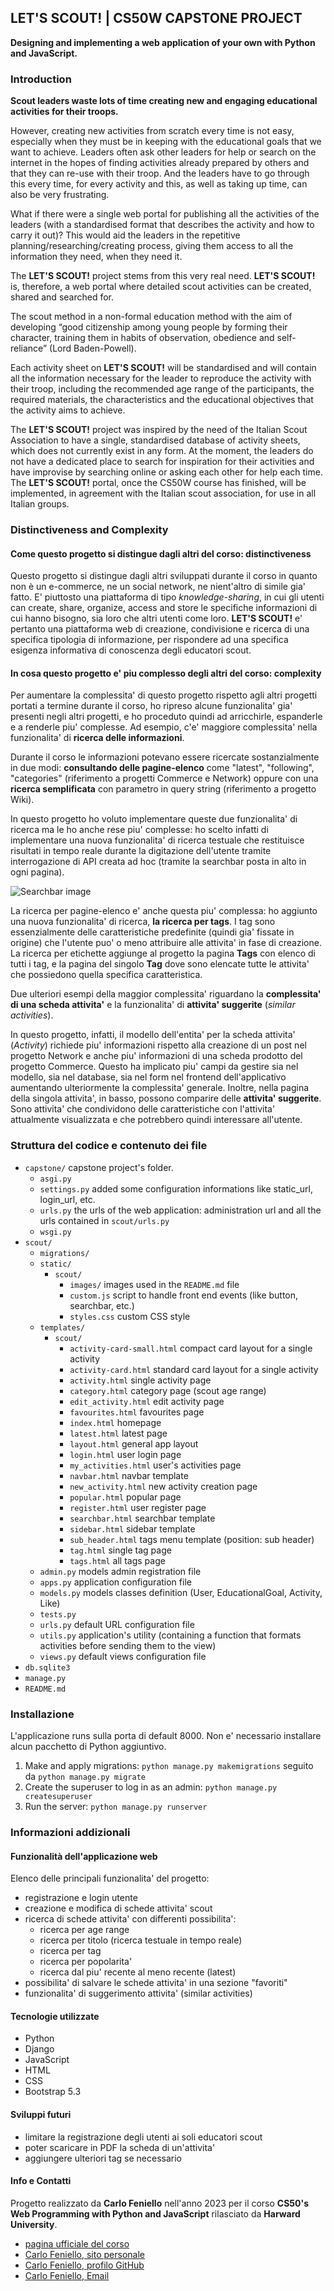 ## LET'S SCOUT! | CS50W CAPSTONE PROJECT
**Designing and implementing a web application of your own with Python and JavaScript.**

### Introduction
**Scout leaders waste lots of time creating new and engaging educational activities for their troops.**

However, creating new activities from scratch every time is not easy, especially when they must be in keeping with the educational goals that we want to achieve. Leaders often ask other leaders for help or search on the internet in the hopes of finding activities already prepared by others and that they can re-use with their troop. And the leaders have to go through this every time, for every activity and this, as well as taking up time, can also be very frustrating.

What if there were a single web portal for publishing all the activities of the leaders (with a standardised format that describes the activity and how to carry it out)? This would aid the leaders in the repetitive planning/researching/creating process, giving them access to all the information they need, when they need it.

The **LET'S SCOUT!** project stems from this very real need. **LET'S SCOUT!** is, therefore, a web portal where detailed scout activities can be created, shared and searched for.

The scout method in a non-formal education method with the aim of developing “good citizenship among young people by forming their character, training them in habits of observation, obedience and self-reliance” (Lord Baden-Powell).

Each activity sheet on **LET'S SCOUT!** will be standardised and will contain all the information necessary for the leader to reproduce the activity with their troop, including the recommended age range of the participants, the required materials, the characteristics and the educational objectives that the activity aims to achieve.

The **LET'S SCOUT!** project was inspired by the need of the Italian Scout Association to have a single, standardised database of activity sheets, which does not currently exist in any form. At the moment, the leaders do not have a dedicated place to search for inspiration for their activities and have improvise by searching online or asking each other for help each time. The **LET'S SCOUT!** portal, once the CS50W course has finished, will be implemented, in agreement with the Italian scout association, for use in all Italian groups.

### Distinctiveness and Complexity

#### Come questo progetto si distingue dagli altri del corso: distinctiveness
Questo progetto si distingue dagli altri sviluppati durante il corso in quanto non è un e-commerce, ne un social network, ne nient'altro di simile gia' fatto. E' piuttosto una piattaforma di tipo _knowledge-sharing_, in cui gli utenti can create, share, organize, access and store le specifiche informazioni di cui hanno bisogno, sia loro che altri utenti come loro. **LET'S SCOUT!** e' pertanto una piattaforma web di creazione, condivisione e ricerca di una specifica tipologia di informazione, per rispondere ad una specifica esigenza informativa di conoscenza degli educatori scout.

#### In cosa questo progetto e' piu complesso degli altri del corso: complexity
Per aumentare la complessita' di questo progetto rispetto agli altri progetti portati a termine durante il corso, ho ripreso alcune funzionalita' gia' presenti negli altri progetti, e ho proceduto quindi ad arricchirle, espanderle e a renderle piu' complesse. Ad esempio, c'e' maggiore complessita' nella funzionalita' di **ricerca delle informazioni**. 

Durante il corso le informazioni potevano essere ricercate sostanzialmente in due modi: **consultando delle pagine-elenco** come "latest", "following", "categories" (riferimento a progetti Commerce e Network) oppure con una **ricerca semplificata** con parametro in query string (riferimento a progetto Wiki).

In questo progetto ho voluto implementare queste due funzionalita' di ricerca ma le ho anche rese piu' complesse: ho scelto infatti di implementare una nuova funzionalita' di ricerca testuale che restituisce risultati in tempo reale durante la digitazione dell'utente tramite interrogazione di API creata ad hoc (tramite la searchbar posta in alto in ogni pagina).

![Searchbar image](static/scout/images/searchbar.png)

La ricerca per pagine-elenco e' anche questa piu' complessa: ho aggiunto una nuova funzionalita' di ricerca, **la ricerca per tags**. I tag sono essenzialmente delle caratteristiche predefinite (quindi gia' fissate in origine) che l'utente puo' o meno attribuire alle attivita' in fase di creazione. La ricerca per etichette aggiunge al progetto la pagina **Tags** con elenco di tutti i tag, e la pagina del singolo **Tag** dove sono elencate tutte le attivita' che possiedono quella specifica caratteristica.

Due ulteriori esempi della maggior complessita' riguardano la **complessita' di una scheda attivita'** e la funzionalita' di **attivita' suggerite** (_similar activities_).

In questo progetto, infatti, il modello dell'entita' per la scheda attivita' (_Activity_) richiede piu' informazioni rispetto alla creazione di un post nel progetto Network e anche piu' informazioni di una scheda prodotto del progetto Commerce. Questo ha implicato piu' campi da gestire sia nel modello, sia nel database, sia nel form nel frontend dell'applicativo aumentando ulteriormente la complessita' generale. Inoltre, nella pagina della singola attivita', in basso, possono comparire delle **attivita' suggerite**. Sono attivita' che condividono delle caratteristiche con l'attivita' attualmente visualizzata e che potrebbero quindi interessare all'utente.

### Struttura del codice e contenuto dei file
- `capstone/` capstone project's folder. 
    - `asgi.py`
    - `settings.py` added some configuration informations like static_url, login_url, etc.
    - `urls.py` the urls of the web application: administration url and all the urls contained in `scout/urls.py`
    - `wsgi.py`
- `scout/`
    - `migrations/`
    - `static/`
        - `scout/`
            - `images/` images used in the `README.md` file
            - `custom.js` script to handle front end events (like button, searchbar, etc.)
            - `styles.css` custom CSS style
    - `templates/`
        - `scout/`
            - `activity-card-small.html` compact card layout for a single activity
            - `activity-card.html` standard card layout for a single activity
            - `activity.html` single activity page
            - `category.html` category page (scout age range)
            - `edit_activity.html` edit activity page
            - `favourites.html` favourites page
            - `index.html` homepage
            - `latest.html` latest page
            - `layout.html` general app layout
            - `login.html` user login page
            - `my_activities.html` user's activities page
            - `navbar.html` navbar template
            - `new_activity.html` new activity creation page
            - `popular.html` popular page
            - `register.html` user register page
            - `searchbar.html` searchbar template
            - `sidebar.html` sidebar template
            - `sub_header.html` tags menu template (position: sub header)
            - `tag.html` single tag page
            - `tags.html` all tags page
    - `admin.py` models admin registration file
    - `apps.py` application configuration file
    - `models.py` models classes definition (User, EducationalGoal, Activity, Like)
    - `tests.py` 
    - `urls.py` default URL configuration file
    - `utils.py` application's utility (containing a function that formats activities before sending them to the view)
    - `views.py` default views configuration file
- `db.sqlite3`
- `manage.py`
- `README.md`

### Installazione
L'applicazione runs sulla porta di default 8000. Non e' necessario installare alcun pacchetto di Python aggiuntivo.

1. Make and apply migrations:
    `python manage.py makemigrations` seguito da 
    `python manage.py migrate`
2. Create the superuser to log in as an admin:
    `python manage.py createsuperuser`
3. Run the server:
    `python manage.py runserver`

### Informazioni addizionali

#### Funzionalità dell'applicazione web
Elenco delle principali funzionalita' del progetto:

- registrazione e login utente
- creazione e modifica di schede attivita' scout
- ricerca di schede attivita' con differenti possibilita':
    - ricerca per age range
    - ricerca per titolo (ricerca testuale in tempo reale)
    - ricerca per tag
    - ricerca per popolarita'
    - ricerca dal piu' recente al meno recente (latest)
- possibilita' di salvare le schede attivita' in una sezione "favoriti"
- funzionalita' di suggerimento attivita' (similar activities)

#### Tecnologie utilizzate

- Python
- Django
- JavaScript
- HTML
- CSS
- Bootstrap 5.3

#### Sviluppi futuri

- limitare la registrazione degli utenti ai soli educatori scout
- poter scaricare in PDF la scheda di un'attivita'
- aggiungere ulteriori tag se necessario

#### Info e Contatti
Progetto realizzato da **Carlo Feniello** nell'anno 2023 per il corso **CS50's Web Programming with Python and JavaScript** rilasciato da **Harward University**.

- [pagina ufficiale del corso](https://cs50.harvard.edu/web/2020/ "CS50's Web Programming with Python and JavaScript")
- [Carlo Feniello, sito personale](https://carlof.it "carlof.it")
- [Carlo Feniello, profilo GitHub](https://github.com/Carlo-F "Carlo-F")
- [Carlo Feniello, Email](mailto:info@carlof.it "info@carlof.it")
